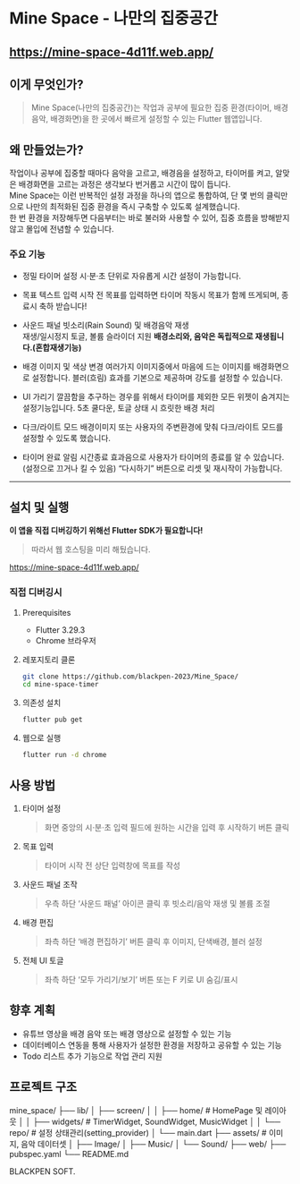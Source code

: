 # Mine Space - 나만의 집중공간

## https://mine-space-4d11f.web.app/

## 이게 무엇인가?

> Mine Space(나만의 집중공간)는 작업과 공부에 필요한 집중 환경(타이머, 배경음악, 배경화면)을 한 곳에서 빠르게 설정할 수 있는 Flutter 웹앱입니다.

## 왜 만들었는가?

작업이나 공부에 집중할 때마다 음악을 고르고, 배경음을 설정하고, 타이머를 켜고, 알맞은 배경화면을 고르는 과정은 생각보다 번거롭고 시간이 많이 듭니다.  
Mine Space는 이런 반복적인 설정 과정을 하나의 앱으로 통합하여, 단 몇 번의 클릭만으로 나만의 최적화된 집중 환경을 즉시 구축할 수 있도록 설계했습니다.  
한 번 환경을 저장해두면 다음부터는 바로 불러와 사용할 수 있어, 집중 흐름을 방해받지 않고 몰입에 전념할 수 있습니다.

### 주요 기능

- 정밀 타이머 설정
  시·분·초 단위로 자유롭게 시간 설정이 가능합니다.

- 목표 텍스트 입력
  시작 전 목표를 입력하면 타이머 작동시 목표가 함께 뜨게되며, 종료시 축하 받습니다!

- 사운드 패널
  빗소리(Rain Sound) 및 배경음악 재생  
  재생/일시정지 토글, 볼륨 슬라이더 지원
  **배경소리와, 음악은 독립적으로 재생됩니다.(혼합재생기능)**

- 배경 이미지 및 색상 변경
  여러가지 이미지중에서 마음에 드는 이미지를 배경화면으로 설정합니다.
  블러(흐림) 효과를 기본으로 제공하며 강도를 설정할 수 있습니다.

- UI 가리기
  깔끔함을 추구하는 경우를 위해서 타이머를 제외한 모든 위젯이 숨겨지는 설정기능입니다.
  5초 쿨다운, 토글 상태 시 흐릿한 배경 처리

- 다크/라이트 모드
  배경이미지 또는 사용자의 주변환경에 맞춰 다크/라이트 모드를 설정할 수 있도록 했습니다.

- 타이머 완료 알림
  시간종료 효과음으로 사용자가 타이머의 종료를 알 수 있습니다. (설정으로 끄거나 킬 수 있음)
  “다시하기” 버튼으로 리셋 및 재시작이 가능합니다.

---

## 설치 및 실행

**이 앱을 직접 디버깅하기 위해선 Flutter SDK가 필요합니다!**

> 따라서 웹 호스팅을 미리 해뒀습니다.

https://mine-space-4d11f.web.app/

### 직접 디버깅시

1. Prerequisites

   - Flutter 3.29.3
   - Chrome 브라우저

2. 레포지토리 클론

   ```bash
   git clone https://github.com/blackpen-2023/Mine_Space/
   cd mine-space-timer

   ```

3. 의존성 설치

   ```bash
   flutter pub get
   ```

4. 웹으로 실행
   ```bash
   flutter run -d chrome
   ```

## 사용 방법

1. 타이머 설정
   > 화면 중앙의 시·분·초 입력 필드에 원하는 시간을 입력 후 시작하기 버튼 클릭
2. 목표 입력
   > 타이머 시작 전 상단 입력창에 목표를 작성
3. 사운드 패널 조작
   > 우측 하단 ‘사운드 패널’ 아이콘 클릭 후 빗소리/음악 재생 및 볼륨 조절
4. 배경 편집
   > 좌측 하단 ‘배경 편집하기’ 버튼 클릭 후 이미지, 단색배경, 블러 설정
5. 전체 UI 토글
   > 좌측 하단 ‘모두 가리기/보기’ 버튼 또는 F 키로 UI 숨김/표시

## 향후 계획

- 유튜브 영상을 배경 음악 또는 배경 영상으로 설정할 수 있는 기능
- 데이터베이스 연동을 통해 사용자가 설정한 환경을 저장하고 공유할 수 있는 기능
- Todo 리스트 추가 기능으로 작업 관리 지원

## 프로젝트 구조

mine_space/
├── lib/
│ ├── screen/
│ │ ├── home/ # HomePage 및 레이아웃
│ │ ├── widgets/ # TimerWidget, SoundWidget, MusicWidget
│ │ └── repo/ # 설정 상태관리(setting_provider)
│ └── main.dart
├── assets/ # 이미지, 음악 데이터셋
│ ├── Image/
│ ├── Music/
│ └── Sound/
├── web/
├── pubspec.yaml
└── README.md

BLACKPEN SOFT.
